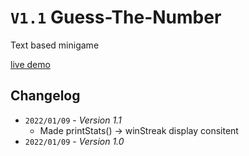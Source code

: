 # `V1.1` Guess-The-Number

Text based minigame

[live demo](https://anzuftnw.github.io/gtn/)

## Changelog

- `2022/01/09` - _Version 1.1_
  - Made printStats() -> winStreak display consitent
- `2022/01/09` - _Version 1.0_
